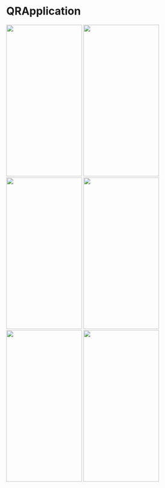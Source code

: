 # QRApplication


<p float="left">
<img src="https://user-images.githubusercontent.com/79001982/151861276-943b01d4-13a3-4827-9f58-841b5d81e199.png" width="200" height="400" />
<img src="https://user-images.githubusercontent.com/79001982/151861283-bf6469c9-8e30-443f-92d2-80ede40357aa.png" width="200" height="400" />
<img src="https://user-images.githubusercontent.com/79001982/151861293-8119ffd2-1b1e-46f1-b577-0f389bec6357.png" width="200" height="400" />
<img src="https://user-images.githubusercontent.com/79001982/151861295-e3331403-c6e9-4f8b-ac33-348cadcf3ec9.png" width="200" height="400" />
<img src="https://user-images.githubusercontent.com/79001982/151861300-379f2a06-274e-4a31-bdb4-06ba0ab98c80.png" width="200" height="400" />
<img src="https://user-images.githubusercontent.com/79001982/151862037-c9ce63b7-fed9-4c4e-9b10-902e63107dcf.PNG" width="200" height="400" />
</p>

